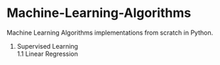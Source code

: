 # Machine-Learning-Algorithms

Machine Learning Algorithms implementations from scratch in Python.
                                  
1. Supervised Learning                                                  
        1.1 Linear Regression
